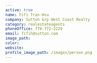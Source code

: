 ```yaml
---
active: true
name: Fifi Tran-Hsu
company: Sutton Grp West Coast Realty
category: realestateagents
phoneOffice: 778-772-2229
email: fifih@sutton.com
image_path:
color:
website:
profile_image_path: /images/person.png
---
```



